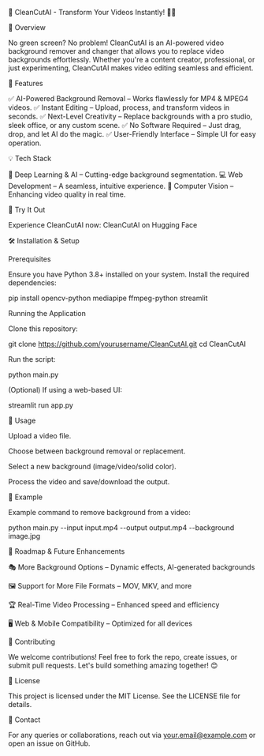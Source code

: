 🚀 CleanCutAI - Transform Your Videos Instantly! 🎥✨

📌 Overview

No green screen? No problem! CleanCutAI is an AI-powered video background remover and changer that allows you to replace video backgrounds effortlessly. Whether you're a content creator, professional, or just experimenting, CleanCutAI makes video editing seamless and efficient.

🎯 Features

✅ AI-Powered Background Removal – Works flawlessly for MP4 & MPEG4 videos.
✅ Instant Editing – Upload, process, and transform videos in seconds.
✅ Next-Level Creativity – Replace backgrounds with a pro studio, sleek office, or any custom scene.
✅ No Software Required – Just drag, drop, and let AI do the magic.
✅ User-Friendly Interface – Simple UI for easy operation.

💡 Tech Stack

🚀 Deep Learning & AI – Cutting-edge background segmentation.
💻 Web Development – A seamless, intuitive experience.
🎨 Computer Vision – Enhancing video quality in real time.

🔗 Try It Out

Experience CleanCutAI now: CleanCutAI on Hugging Face

🛠️ Installation & Setup

Prerequisites

Ensure you have Python 3.8+ installed on your system. Install the required dependencies:

pip install opencv-python mediapipe ffmpeg-python streamlit

Running the Application

Clone this repository:

git clone https://github.com/yourusername/CleanCutAI.git
cd CleanCutAI

Run the script:

python main.py

(Optional) If using a web-based UI:

streamlit run app.py

📸 Usage

Upload a video file.

Choose between background removal or replacement.

Select a new background (image/video/solid color).

Process the video and save/download the output.

📌 Example

Example command to remove background from a video:

python main.py --input input.mp4 --output output.mp4 --background image.jpg

🚀 Roadmap & Future Enhancements

🎭 More Background Options – Dynamic effects, AI-generated backgrounds

🖼️ Support for More File Formats – MOV, MKV, and more

🏆 Real-Time Video Processing – Enhanced speed and efficiency

🖥️ Web & Mobile Compatibility – Optimized for all devices

🤝 Contributing

We welcome contributions! Feel free to fork the repo, create issues, or submit pull requests. Let's build something amazing together! 😊

📜 License

This project is licensed under the MIT License. See the LICENSE file for details.

📧 Contact

For any queries or collaborations, reach out via your.email@example.com or open an issue on GitHub.

